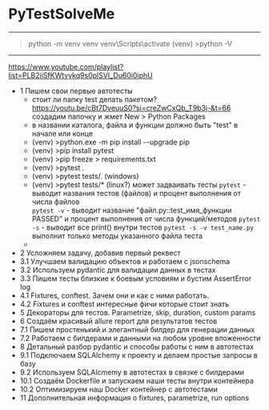 # PyTestSolveMe
--------------------------------------------------------------------------------
>python -m venv venv
>venv\Scripts\activate
(venv) >python -V
--------------------------------------------------------------------------------
https://www.youtube.com/playlist?list=PLB2iiSfKWtvykq9s0plSVI_Du60i0iphU
- 1 Пишем свои первые автотесты
  - стоит ли папку test делать пакетом? https://youtu.be/cBt7DveuuS0?si=creZwCxQb_T9b3j-&t=66 создадим папочку и жмет New > Python Packages
  - в названии каталога, файла и функции должно быть "test" в начале или конце
  - (venv) >python.exe -m pip install --upgrade pip
  - (venv) >pip install pytest
  - (venv) >pip freeze > requirements.txt
  - (venv) >pytest .
  - (venv) >pytest tests/.        (windows)
  - (venv) >pytest tests/*        (linux?) может задваивать тесты
    `pytest` - выводит названия тестов (файлов) и процент выполнения от числа файлов  
    `pytest -v` - выводит название "файл.py::test_имя_функции PASSED" и процент выполнения от числа функций/методов
    `pytest -s` - выводит все print() внутри тестов
    `pytest -s -v test_name.py` выполнит только методы указанного файла теста
  - 
- 2 Усложняем задачу, добавив первый реквест
- 3.1 Улучшаем валидацию объектов и работаем с jsonschema
- 3.2 Используем pydantic для валидации данных в тестах
- 3.3 Пишем тесты близкие к боевым условиям и бустим AssertError log
- 4.1 Fixtures, conftest. Зачем они и как с ними работать.
- 4.2 Fixtures и conftest интересные фичи которые стоит знать
- 5 Декораторы для тестов. Parametrize, skip, duration, custom params
- 6 Создаём красивый allure report для результатов тестов
- 7.1 Пишем простенький и элегантный билдер для генерации данных
- 7.2 Работаем с билдерами и данными на любом уровне вложенности
- 8 Детальный разбор pydantic и способы работы с ним в автотестах
- 9.1 Подключаем SQLAlchemy к проекту и делаем простые запросы в базу
- 9.2 Используем SQLAlcmemy в автотестах в связке с билдерами
- 10.1 Создаём Dockerfile и запускаем наши тесты внутри контейнера
- 10.2 Оптимизируем наш Docker контейнер с автотестами
- 11 Дополнительная информация о fixtures, parametrize, run options